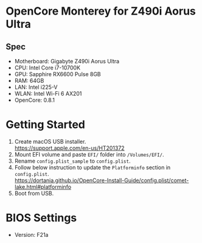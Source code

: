 # OpenCore Monterey for Z490i Aorus Ultra

## Spec
* Motherboard: Gigabyte Z490i Aorus Ultra
* CPU: Intel Core i7-10700K
* GPU: Sapphire RX6600 Pulse 8GB
* RAM: 64GB
* LAN: Intel i225-V
* WLAN: Intel Wi-Fi 6 AX201
* OpenCore: 0.8.1

# Getting Started
1. Create macOS USB installer. <br>
   https://support.apple.com/en-us/HT201372
2. Mount EFI volume and paste `EFI/` folder into `/Volumes/EFI/`.
3. Rename `config.plist_sample` to `config.plist`.
4. Follow below instruction to update the `Platforminfo` section in `config.plist`. <br>
   https://dortania.github.io/OpenCore-Install-Guide/config.plist/comet-lake.html#platforminfo
5. Boot from USB.

# BIOS Settings
* Version: F21a